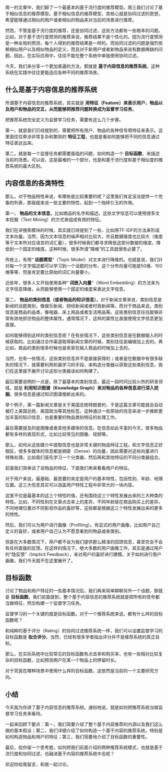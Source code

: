 周一的文章中，我们聊了一个最基本的基于流行度的推荐模型。周三我们讨论了基于相似信息的推荐模型。基于相似信息的推荐模型，其核心就是协同过滤的思想，希望能够通过相似的用户或者相似的物品来对当前的场景进行推荐。

然而，不管是基于流行度的推荐，还是协同过滤，这些方法都有一些根本的问题。比如，对于基于流行度预测的推荐来说，推荐结果不是个性化的。因为流行度预测是一种全局的预测，每个人得到的推荐结果是一样的。而协同过滤的问题是强烈依赖相似用户以及相似物品的定义，而且对于新用户或者新物品来说有数据稀缺的问题。因此，在实际应用中，往往不能在整个系统中单独使用协同过滤。

今天，我们来分享一个更加普遍的方法，那就是 **基于内容信息的推荐系统**。这种系统在实践中往往更能适应各种不同的推荐场景。

## 什么是基于内容信息的推荐系统

所谓基于内容信息的推荐系统，其实就是 **用特征（Feature）来表示用户、物品以及用户和物品的交互，从而能够把推荐问题转换成为监督学习任务**。

把推荐系统完全定义为监督学习任务，需要有这么几个步骤。

第一，就是我们已经提到的，需要把所有用户、物品的各种信号用特征来表示。这里面往往牵涉非常复杂和繁琐的 **特征工程**，也就是看如何能够把不同的信息通过特征表达出来。

第二，就是每一个监督任务都需要面临的问题，如何构造一个 **目标函数**，来描述当前的场景。可以说，这是最难的一个部分，也是和基于流行度和基于相似度的推荐系统的最大区别。

## 内容信息的各类特性

那么，对于物品特性来说，有哪些是比较重要的呢？这里我们肯定没法提供一个完备的列表，那我就来谈一些主要的特性，起到一个抛砖引玉的作用。

第一， **物品的文本信息**。比如商品的名字和描述。这些文字信息可以使用很多文本挖掘（Text Mining）的方式来组成有效的特征。

我们在讲搜索模块的时候，其实就已经提到了一些，比如用TF-IDF的方法来形成文本向量。当然，因为文本信息的噪声相对比较大，并且数据维度也比较大（维度等于文本所对应语言的词汇量），很多时候我们都寻求降低这部分数据的维度，降低到一个固定的维度。这种时候，很多所谓“降维”的工具就很有必要了。

传统上，有用“ **话题模型**”（Topic Model）对文本进行降维的。也就是说，我们针对每一个文字描述都可以学习到一个话题的分布，这个分布向量可能是50维、100维等等，但是肯定要比原始的词汇向量要小。

近些年，很多人又开始使用各种“ **词嵌入向量**”（Word Embedding）的方法来为文字信息降维，从而能够使用一个固定的维度来表达文字信息。

第二， **物品的类别信息（或者物品的知识信息）**。对于新闻文章来说，类别信息是新闻的话题类别，像娱乐新闻、财经新闻或者时政新闻等。而对于商品来说，类别信息是商品的品类，像电器、床上用品或者生活用品等。这些类别信息往往能够非常有效地抓住物品的整体属性。通常情况下，这样的属性比直接使用文字信息更加直接。

如何能够得到这样的类别信息呢？在有些情况下，这些类别信息是在数据输入的时候获取的。比如通过合作渠道取得新闻文章的时候，类别往往是编辑加上去的。再比如，商品的类别很多时候也是卖家在输入商品的时候加上去的。

当然，也有一些情况，这些类别信息并不是直接获得的；或者是在数据中有很多缺失的情况下，就需要利用机器学习的手段，来构造分类器以获取这些类别信息。我们在这里就不展开讨论这些分类器该如何构建了。

最后需要说明的一点是，除了最基本的类别信息，最近一段时间比较火热的研发领域，就是 **利用知识图谱（Knowledge Graph）来对物品的各种信息进行深入挖掘**。很多信息是通过知识图谱推断出来的。

举个例子，某一篇新闻文章是关于美国总统特朗普的，于是这篇文章可能就会自动被打上美国总统、美国政治等其他标签。这种通过一些原始的信息来进一步推断更加丰富的知识信息，也是重要的物品类别特征的处理工作。

最后需要提及的是图像或者其他多媒体的信息。在信息如此丰富的今天，很多物品都有多样的表现形式，比如比较常见的图像、视频等。

那么，如何从这些媒介中提取信息也是非常关键的物品特征工程。和文字信息正好相反，很多多媒体的信息都是稠密（Dense）的向量，因此需要对这些向量进行特殊处理，比如我们首先学习一个分类器，然后再和其他特征的不同分类器组合。

前面我们简单谈了谈物品的特征，下面我们再来看看用户的特征。

对于用户来说，最基础、最首要的肯定是用户的基本特性，包括性别、年龄、地理位置。这三大信息其实可以涵盖用户特性工程中非常大的一块内容。

这里不仅是最基本的这三个特性的值，还有围绕这三个特性发展出来的三大种类的特性。比如，不同性别在文章点击率上的差异，不同年龄层在商品购买上的差异，不同地理位置对不同影视作品的喜好等，这些都是根据这三个特性发展出来的更多的特性。

然后，我们可以为用户进行画像（Profiling）。有显式的用户画像，比如用户自己定义的喜好，或者用户自己认为不愿意看到的物品或者类别。

但是在大多数情况下，用户都不会为我们提供那么精准的回馈信息，甚至完全不会有任何直接的反馈。在这样的情况下，绝大多数的用户画像工作，其实是通过用户的“隐反馈”（Implicit Feedback），来对用户的喜好进行建模。关于如何进行用户画像，我们今天就不在这里展开了。

## 目标函数

讨论了物品和用户特征的一些基本情况后，我们再来简单聊聊另外一个话题，那就是 **目标函数**。我们前面提到，整个基于内容信息的推荐系统就是把所有的信号都当做特征，然后构建一个监督学习任务。

监督学习的一个关键的就是目标函数。对于一个推荐系统来说，都有什么样的目标函数呢？

和纯粹的基于评分（Rating）的协同过滤推荐系统一样，我们可以设置监督学习的目标函数是 **拟合评分**。当然，已经有很多学者指出评分并不是推荐系统的真正目标。

那么，在实际系统中比较常见的目标函数有点击率和购买率，也有一些相对比较复杂的目标函数，比如预测用户在某一个物品上的停留时长。

对于究竟在哪种场景中使用什么样的目标函数，这依然是当前的一个主要研究方向。

## 小结

今天我为你讲了基于内容信息的推荐系统。通俗地说，就是如何把推荐系统当做监督学习任务来看待。

一起来回顾下要点：第一，我们简要介绍了整个基于内容推荐的内涵以及我们这么做的基本假设；第二，我们详细介绍了如何构造一个基于内容的推荐系统，特别是如何构造物品和用户的特征；第三，我们简要地介绍了目标函数的重要性。

最后，给你留一个思考题，如何把我们前面介绍的两种推荐系统模式，也就是基于流行度和协同过滤，也融进基于内容的推荐系统中去呢？

欢迎你给我留言，和我一起讨论。